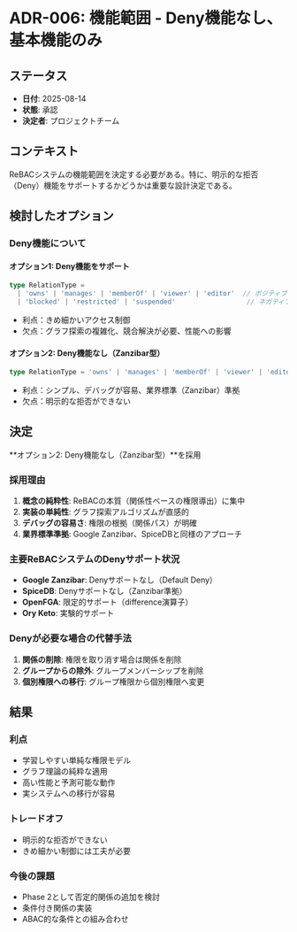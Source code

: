 # ADR-006: 機能範囲 - Deny機能なし、基本機能のみ

## ステータス
- **日付**: 2025-08-14
- **状態**: 承認
- **決定者**: プロジェクトチーム

## コンテキスト

ReBACシステムの機能範囲を決定する必要がある。特に、明示的な拒否（Deny）機能をサポートするかどうかは重要な設計決定である。

## 検討したオプション

### Deny機能について

#### オプション1: Deny機能をサポート
```typescript
type RelationType = 
  | 'owns' | 'manages' | 'memberOf' | 'viewer' | 'editor'  // ポジティブ
  | 'blocked' | 'restricted' | 'suspended'                  // ネガティブ
```
- 利点：きめ細かいアクセス制御
- 欠点：グラフ探索の複雑化、競合解決が必要、性能への影響

#### オプション2: Deny機能なし（Zanzibar型）
```typescript
type RelationType = 'owns' | 'manages' | 'memberOf' | 'viewer' | 'editor'
```
- 利点：シンプル、デバッグが容易、業界標準（Zanzibar）準拠
- 欠点：明示的な拒否ができない

## 決定

**オプション2: Deny機能なし（Zanzibar型）**を採用

### 採用理由

1. **概念の純粋性**: ReBACの本質（関係性ベースの権限導出）に集中
2. **実装の単純性**: グラフ探索アルゴリズムが直感的
3. **デバッグの容易さ**: 権限の根拠（関係パス）が明確
4. **業界標準準拠**: Google Zanzibar、SpiceDBと同様のアプローチ

### 主要ReBACシステムのDenyサポート状況

- **Google Zanzibar**: Denyサポートなし（Default Deny）
- **SpiceDB**: Denyサポートなし（Zanzibar準拠）
- **OpenFGA**: 限定的サポート（difference演算子）
- **Ory Keto**: 実験的サポート

### Denyが必要な場合の代替手法

1. **関係の削除**: 権限を取り消す場合は関係を削除
2. **グループからの除外**: グループメンバーシップを削除
3. **個別権限への移行**: グループ権限から個別権限へ変更

## 結果

### 利点
- 学習しやすい単純な権限モデル
- グラフ理論の純粋な適用
- 高い性能と予測可能な動作
- 実システムへの移行が容易

### トレードオフ
- 明示的な拒否ができない
- きめ細かい制御には工夫が必要

### 今後の課題
- Phase 2として否定的関係の追加を検討
- 条件付き関係の実装
- ABAC的な条件との組み合わせ